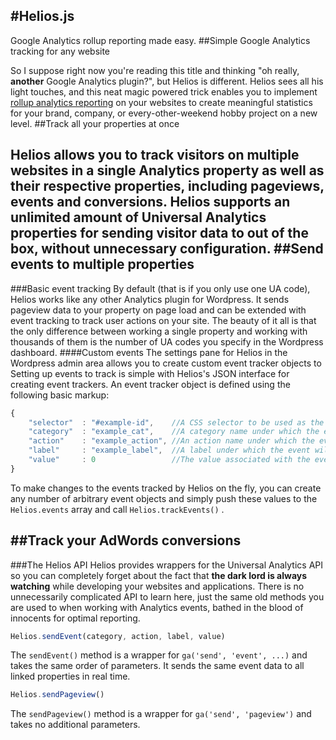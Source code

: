 #Helios.js
---
Google Analytics rollup reporting made easy. 
##Simple Google Analytics tracking for any website

So I suppose right now you're reading this title and thinking "oh really, **another** Google Analytics plugin?", but Helios is different. Helios sees all his light touches, and this neat magic powered trick enables you to implement [rollup analytics reporting](http://www.optimizesmart.com/implementing-rollup-reporting-google-universal-analytics/) on your websites to create meaningful statistics for your brand, company, or every-other-weekend hobby project on a new level.
##Track all your properties at once

Helios allows you to track visitors on multiple websites in a single Analytics property as well as their respective properties, including pageviews, events and conversions. Helios supports an unlimited amount of Universal Analytics properties for sending visitor data to out of the box, without unnecessary configuration.
##Send events to multiple properties
---
###Basic event tracking
By default (that is if you only use one UA code), Helios works like any other Analytics plugin for Wordpress. It sends pageview data to your property on page load and can be extended with event tracking to track user actions on your site.
The beauty of it all is that the only difference between working a single property and working with thousands of them is the number of UA codes you specify in the Wordpress dashboard.
####Custom events
The settings pane for Helios in the Wordpress admin area allows you to create custom event tracker objects to
Setting up events to track is simple with Helios's  JSON interface for creating event trackers. An event tracker object is defined using the following basic markup:
```javascript
{
    "selector"  : "#example-id",    //A CSS selector to be used as the event's trigger (string)
    "category"  : "example_cat",    //A category name under which the event will appear in GA (string)
    "action"    : "example_action", //An action name under which the event will appear in GA (string)
    "label"     : "example_label",  //A label under which the event will appear in GA (string)
    "value"     : 0                 //The value associated with the event in GA (int)
}
```
To make changes to the events tracked by Helios on the fly, you can create any number of arbitrary event objects and simply push these values to the `Helios.events` array and call `Helios.trackEvents()` .

##Track your AdWords conversions
---

###The Helios API
Helios provides wrappers for the Universal Analytics API so you can completely forget about the fact that **the dark lord is always watching** while developing your websites and applications. There is no unnecessarily complicated API to learn here, just the same old methods you are used to when working with Analytics events, bathed in the blood of innocents for optimal reporting.
```javascript
Helios.sendEvent(category, action, label, value)
```
The `sendEvent()` method is a wrapper for `ga('send', 'event', ...)` and takes the same order of parameters. It sends the same event data to all linked properties in real time.
```javascript
Helios.sendPageview()
```
The `sendPageview()` method is a wrapper for `ga('send', 'pageview')` and takes no additional parameters.
